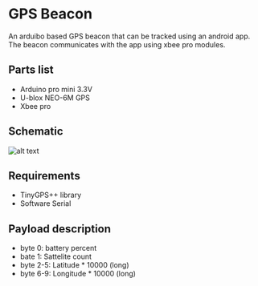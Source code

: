 # GPS Beacon

An arduibo based GPS beacon that can be tracked using an android app.
The beacon communicates with the app using xbee pro modules.

## Parts list
* Arduino pro mini 3.3V
* U-blox NEO-6M GPS
* Xbee pro

## Schematic
![alt text](https://moreillon.duckdns.org/projects/images/gps_beacon_v2_schema.png)

## Requirements
* TinyGPS++ library
* Software Serial

## Payload description

* byte 0: battery percent
* bate 1: Sattelite count
* byte 2-5: Latitude * 10000 (long)
* byte 6-9: Longitude * 10000 (long)

